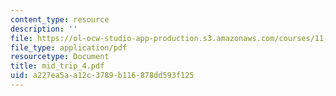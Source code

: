 ```yaml
---
content_type: resource
description: ''
file: https://ol-ocw-studio-app-production.s3.amazonaws.com/courses/11-952-foshan-china-workshop-spring-2004/a227ea5aa12c3789b116878dd593f125_mid_trip_4.pdf
file_type: application/pdf
resourcetype: Document
title: mid_trip_4.pdf
uid: a227ea5a-a12c-3789-b116-878dd593f125
---
```

